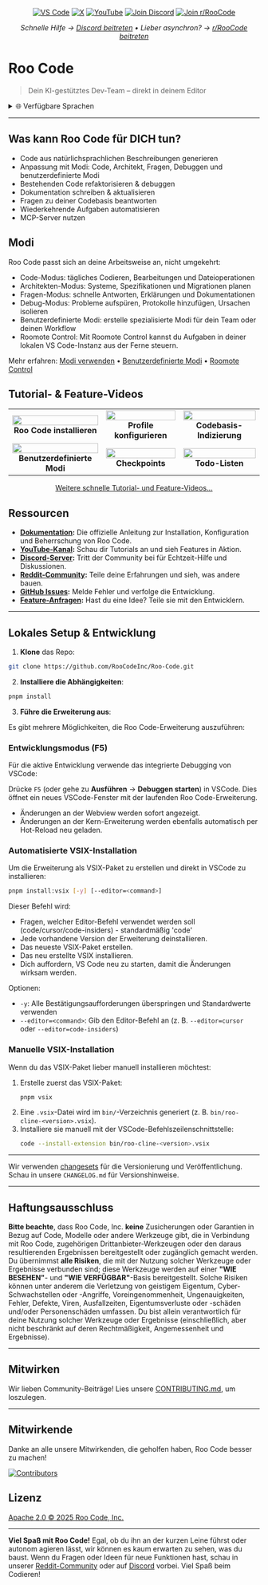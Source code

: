 <p align="center">
  <a href="https://marketplace.visualstudio.com/items?itemName=RooVeterinaryInc.roo-cline"><img src="https://img.shields.io/visual-studio-marketplace/v/RooVeterinaryInc.roo-cline.svg?label=VS%20Code&color=%23007ACC&style=flat&logo=visualstudiocode&logoColor=white" alt="VS Code"></a>
  <a href="https://x.com/roo_code"><img src="https://img.shields.io/badge/roo_code-000000?style=flat&logo=x&logoColor=white" alt="X"></a>
  <a href="https://youtube.com/@roocodeyt?feature=shared"><img src="https://img.shields.io/badge/YouTube-FF0000?style=flat&logo=youtube&logoColor=white" alt="YouTube"></a>
  <a href="https://discord.gg/roocode"><img src="https://img.shields.io/badge/Join%20Discord-5865F2?style=flat&logo=discord&logoColor=white" alt="Join Discord"></a>
  <a href="https://www.reddit.com/r/RooCode/"><img src="https://img.shields.io/badge/Join%20r%2FRooCode-FF4500?style=flat&logo=reddit&logoColor=white" alt="Join r/RooCode"></a>
</p>
<p align="center">
  <em>Schnelle Hilfe → <a href="https://discord.gg/roocode">Discord beitreten</a> • Lieber asynchron? → <a href="https://www.reddit.com/r/RooCode/">r/RooCode beitreten</a></em>
</p>

# Roo Code

> Dein KI-gestütztes Dev-Team – direkt in deinem Editor

<details>
  <summary>🌐 Verfügbare Sprachen</summary>

- [English](../../README.md)
- [Català](../ca/README.md)
- [Deutsch](../de/README.md)
- [Español](../es/README.md)
- [Français](../fr/README.md)
- [हिंदी](../hi/README.md)
- [Bahasa Indonesia](../id/README.md)
- [Italiano](../it/README.md)
- [日本語](../ja/README.md)
- [한국어](../ko/README.md)
- [Nederlands](../nl/README.md)
- [Polski](../pl/README.md)
- [Português (BR)](../pt-BR/README.md)
- [Русский](../ru/README.md)
- [Türkçe](../tr/README.md)
- [Tiếng Việt](../vi/README.md)
- [简体中文](../zh-CN/README.md)
- [繁體中文](../zh-TW/README.md)
- ...
    </details>

---

## Was kann Roo Code für DICH tun?

- Code aus natürlichsprachlichen Beschreibungen generieren
- Anpassung mit Modi: Code, Architekt, Fragen, Debuggen und benutzerdefinierte Modi
- Bestehenden Code refaktorisieren & debuggen
- Dokumentation schreiben & aktualisieren
- Fragen zu deiner Codebasis beantworten
- Wiederkehrende Aufgaben automatisieren
- MCP-Server nutzen

## Modi

Roo Code passt sich an deine Arbeitsweise an, nicht umgekehrt:

- Code-Modus: tägliches Codieren, Bearbeitungen und Dateioperationen
- Architekten-Modus: Systeme, Spezifikationen und Migrationen planen
- Fragen-Modus: schnelle Antworten, Erklärungen und Dokumentationen
- Debug-Modus: Probleme aufspüren, Protokolle hinzufügen, Ursachen isolieren
- Benutzerdefinierte Modi: erstelle spezialisierte Modi für dein Team oder deinen Workflow
- Roomote Control: Mit Roomote Control kannst du Aufgaben in deiner lokalen VS Code-Instanz aus der Ferne steuern.

Mehr erfahren: [Modi verwenden](https://docs.roocode.com/basic-usage/using-modes) • [Benutzerdefinierte Modi](https://docs.roocode.com/advanced-usage/custom-modes) • [Roomote Control](https://docs.roocode.com/roo-code-cloud/roomote-control)

## Tutorial- & Feature-Videos

<div align="center">

|                                                                                                                                                                               |                                                                                                                                                                             |                                                                                                                                                                             |
| :---------------------------------------------------------------------------------------------------------------------------------------------------------------------------: | :-------------------------------------------------------------------------------------------------------------------------------------------------------------------------: | :-------------------------------------------------------------------------------------------------------------------------------------------------------------------------: |
|  <a href="https://www.youtube.com/watch?v=Mcq3r1EPZ-4"><img src="https://img.youtube.com/vi/Mcq3r1EPZ-4/maxresdefault.jpg" width="100%"></a><br><b>Roo Code installieren</b>  | <a href="https://www.youtube.com/watch?v=eEJErgZBqLE"><img src="https://img.youtube.com/vi/eEJErgZBqLE/maxresdefault.jpg" width="100%"></a><br><b>Profile konfigurieren</b> | <a href="https://www.youtube.com/watch?v=r1bpod1VWhg"><img src="https://img.youtube.com/vi/r1bpod1VWhg/maxresdefault.jpg" width="100%"></a><br><b>Codebasis-Indizierung</b> |
| <a href="https://www.youtube.com/watch?v=qgqceCuhlRA"><img src="https://img.youtube.com/vi/qgqceCuhlRA/maxresdefault.jpg" width="100%"></a><br><b>Benutzerdefinierte Modi</b> |      <a href="https://www.youtube.com/watch?v=Ho30nyY332E"><img src="https://img.youtube.com/vi/Ho30nyY332E/maxresdefault.jpg" width="100%"></a><br><b>Checkpoints</b>      |      <a href="https://www.youtube.com/watch?v=6h5vB9PpoPk"><img src="https://img.youtube.com/vi/6h5vB9PpoPk/maxresdefault.jpg" width="100%"></a><br><b>Todo-Listen</b>      |

</div>
<p align="center">
<a href="https://docs.roocode.com/tutorial-videos">Weitere schnelle Tutorial- und Feature-Videos...</a>
</p>

## Ressourcen

- **[Dokumentation](https://docs.roocode.com):** Die offizielle Anleitung zur Installation, Konfiguration und Beherrschung von Roo Code.
- **[YouTube-Kanal](https://youtube.com/@roocodeyt?feature=shared):** Schau dir Tutorials an und sieh Features in Aktion.
- **[Discord-Server](https://discord.gg/roocode):** Tritt der Community bei für Echtzeit-Hilfe und Diskussionen.
- **[Reddit-Community](https://www.reddit.com/r/RooCode):** Teile deine Erfahrungen und sieh, was andere bauen.
- **[GitHub Issues](https://github.com/RooCodeInc/Roo-Code/issues):** Melde Fehler und verfolge die Entwicklung.
- **[Feature-Anfragen](https://github.com/RooCodeInc/Roo-Code/discussions/categories/feature-requests?discussions_q=is%3Aopen+category%3A%22Feature+Requests%22+sort%3Atop):** Hast du eine Idee? Teile sie mit den Entwicklern.

---

## Lokales Setup & Entwicklung

1. **Klone** das Repo:

```sh
git clone https://github.com/RooCodeInc/Roo-Code.git
```

2. **Installiere die Abhängigkeiten**:

```sh
pnpm install
```

3. **Führe die Erweiterung aus**:

Es gibt mehrere Möglichkeiten, die Roo Code-Erweiterung auszuführen:

### Entwicklungsmodus (F5)

Für die aktive Entwicklung verwende das integrierte Debugging von VSCode:

Drücke `F5` (oder gehe zu **Ausführen** → **Debuggen starten**) in VSCode. Dies öffnet ein neues VSCode-Fenster mit der laufenden Roo Code-Erweiterung.

- Änderungen an der Webview werden sofort angezeigt.
- Änderungen an der Kern-Erweiterung werden ebenfalls automatisch per Hot-Reload neu geladen.

### Automatisierte VSIX-Installation

Um die Erweiterung als VSIX-Paket zu erstellen und direkt in VSCode zu installieren:

```sh
pnpm install:vsix [-y] [--editor=<command>]
```

Dieser Befehl wird:

- Fragen, welcher Editor-Befehl verwendet werden soll (code/cursor/code-insiders) - standardmäßig 'code'
- Jede vorhandene Version der Erweiterung deinstallieren.
- Das neueste VSIX-Paket erstellen.
- Das neu erstellte VSIX installieren.
- Dich auffordern, VS Code neu zu starten, damit die Änderungen wirksam werden.

Optionen:

- `-y`: Alle Bestätigungsaufforderungen überspringen und Standardwerte verwenden
- `--editor=<command>`: Gib den Editor-Befehl an (z. B. `--editor=cursor` oder `--editor=code-insiders`)

### Manuelle VSIX-Installation

Wenn du das VSIX-Paket lieber manuell installieren möchtest:

1.  Erstelle zuerst das VSIX-Paket:
    ```sh
    pnpm vsix
    ```
2.  Eine `.vsix`-Datei wird im `bin/`-Verzeichnis generiert (z. B. `bin/roo-cline-<version>.vsix`).
3.  Installiere sie manuell mit der VSCode-Befehlszeilenschnittstelle:
    ```sh
    code --install-extension bin/roo-cline-<version>.vsix
    ```

---

Wir verwenden [changesets](https://github.com/changesets/changesets) für die Versionierung und Veröffentlichung. Schau in unsere `CHANGELOG.md` für Versionshinweise.

---

## Haftungsausschluss

**Bitte beachte**, dass Roo Code, Inc. **keine** Zusicherungen oder Garantien in Bezug auf Code, Modelle oder andere Werkzeuge gibt, die in Verbindung mit Roo Code, zugehörigen Drittanbieter-Werkzeugen oder den daraus resultierenden Ergebnissen bereitgestellt oder zugänglich gemacht werden. Du übernimmst **alle Risiken**, die mit der Nutzung solcher Werkzeuge oder Ergebnisse verbunden sind; diese Werkzeuge werden auf einer **"WIE BESEHEN"**- und **"WIE VERFÜGBAR"**-Basis bereitgestellt. Solche Risiken können unter anderem die Verletzung von geistigem Eigentum, Cyber-Schwachstellen oder -Angriffe, Voreingenommenheit, Ungenauigkeiten, Fehler, Defekte, Viren, Ausfallzeiten, Eigentumsverluste oder -schäden und/oder Personenschäden umfassen. Du bist allein verantwortlich für deine Nutzung solcher Werkzeuge oder Ergebnisse (einschließlich, aber nicht beschränkt auf deren Rechtmäßigkeit, Angemessenheit und Ergebnisse).

---

## Mitwirken

Wir lieben Community-Beiträge! Lies unsere [CONTRIBUTING.md](CONTRIBUTING.md), um loszulegen.

---

## Mitwirkende

Danke an alle unsere Mitwirkenden, die geholfen haben, Roo Code besser zu machen!

<!-- START CONTRIBUTORS SECTION - AUTO-GENERATED, DO NOT EDIT MANUALLY -->

[![Contributors](https://contrib.rocks/image?repo=RooCodeInc/roo-code&max=120&columns=12&cacheBust=1758141720)](https://github.com/RooCodeInc/roo-code/graphs/contributors)

<!-- END CONTRIBUTORS SECTION -->

## Lizenz

[Apache 2.0 © 2025 Roo Code, Inc.](../../LICENSE)

---

**Viel Spaß mit Roo Code!** Egal, ob du ihn an der kurzen Leine führst oder autonom agieren lässt, wir können es kaum erwarten zu sehen, was du baust. Wenn du Fragen oder Ideen für neue Funktionen hast, schau in unserer [Reddit-Community](https://www.reddit.com/r/RooCode/) oder auf [Discord](https://discord.gg/roocode) vorbei. Viel Spaß beim Codieren!
